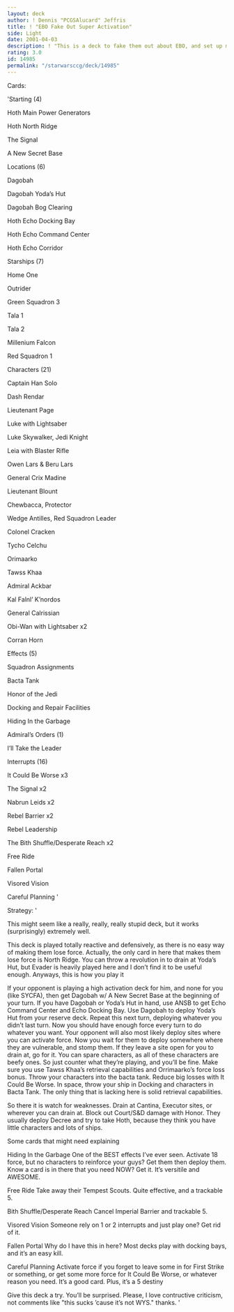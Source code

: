 ```yaml
---
layout: deck
author: ! Dennis "PCGSAlucard" Jeffris
title: ! "EBO Fake Out Super Activation"
side: Light
date: 2001-04-03
description: ! "This is a deck to fake them out about EBO, and set up massive activation in a few turns."
rating: 3.0
id: 14985
permalink: "/starwarsccg/deck/14985"
---
```

Cards: 

'Starting (4)


Hoth Main Power Generators

Hoth North Ridge

The Signal

A New Secret Base


Locations (6)


Dagobah

Dagobah Yoda’s Hut

Dagobah Bog Clearing

Hoth Echo Docking Bay

Hoth Echo Command Center

Hoth Echo Corridor


Starships (7)


Home One

Outrider

Green Squadron 3

Tala 1

Tala 2

Millenium Falcon

Red Squadron 1


Characters (21)


Captain Han Solo

Dash Rendar

Lieutenant Page

Luke with Lightsaber

Luke Skywalker, Jedi Knight

Leia with Blaster Rifle

Owen Lars & Beru Lars

General Crix Madine

Lieutenant Blount

Chewbacca, Protector

Wedge Antilles, Red Squadron Leader

Colonel Cracken

Tycho Celchu

Orimaarko

Tawss Khaa

Admiral Ackbar

Kal Falnl’ K’nordos

General Calrissian

Obi-Wan with Lightsaber x2

Corran Horn


Effects (5)


Squadron Assignments

Bacta Tank

Honor of the Jedi

Docking and Repair Facilities

Hiding In the Garbage


Admiral’s Orders (1)


I’ll Take the Leader


Interrupts (16)


It Could Be Worse x3

The Signal x2

Nabrun Leids x2

Rebel Barrier x2

Rebel Leadership

The Bith Shuffle/Desperate Reach x2

Free Ride

Fallen Portal

Visored Vision

Careful Planning '

Strategy: '

This might seem like a really, really, really stupid deck, but it works (surprisingly) extremely well.


This deck is played totally reactive and defensively, as there is no easy way of making them lose force.  Actually, the only card in here that makes them lose force is North Ridge.  You can throw a revolution in to drain at Yoda’s Hut, but Evader is heavily played here and I don’t find it to be useful enough.  Anyways, this is how you play it


If your opponent is playing a high activation deck for him, and none for you (like SYCFA), then get Dagobah w/ A New Secret Base at the beginning of your turn.  If you have Dagobah or Yoda’s Hut in hand, use ANSB to get Echo Command Center and Echo Docking Bay.  Use Dagobah to deploy Yoda’s Hut from your reserve deck.  Repeat this next turn, deploying whatever you didn’t last turn.  Now you should have enough force every turn to do whatever you want.  Your opponent will also most likely deploy sites where you can activate force.  Now you wait for them to deploy somewhere where they are vulnerable, and stomp them.  If they leave a site open for you to drain at, go for it.  You can spare characters, as all of these characters are beefy ones.  So just counter what they’re playing, and you’ll be fine.  Make sure you use Tawss Khaa’s retrieval capabilities and Orrimaarko’s force loss bonus.  Throw your characters into the bacta tank.  Reduce big losses with It Could Be Worse.  In space, throw your ship in Docking and characters in Bacta Tank.  The only thing that is lacking here is solid retrieval capabilities.


So there it is  watch for weaknesses.  Drain at Cantina, Executor sites, or wherever you can drain at.  Block out Court/S&D damage with Honor.  They usually deploy Decree and try to take Hoth, because they think you have little characters and lots of ships.


Some cards that might need explaining


Hiding In the Garbage  One of the BEST effects I’ve ever seen.  Activate 18 force, but no characters to reinforce your guys?  Get them then deploy them.  Know a card is in there that you need NOW?  Get it.  It’s versitile and AWESOME.


Free Ride  Take away their Tempest Scouts.  Quite effective, and a trackable 5.


Bith Shuffle/Desperate Reach  Cancel Imperial Barrier and trackable 5.


Visored Vision  Someone rely on 1 or 2 interrupts and just play one?  Get rid of it.


Fallen Portal  Why do I have this in here?  Most decks play with docking bays, and it’s an easy kill.


Careful Planning  Activate force if you forget to leave some in for First Strike or something, or get some more force for It Could Be Worse, or whatever reason you need.  It’s a good card.  Plus, it’s a 5 destiny


Give this deck a try.  You’ll be surprised.  Please, I love contructive criticism, not comments like "this sucks ’cause it’s not WYS."  thanks. '
